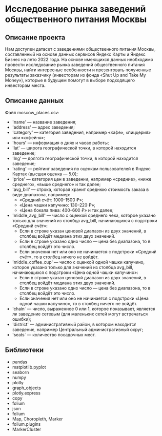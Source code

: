 # Исследование рынка заведений общественного питания Москвы

## Описание проекта
Нам доступен датасет с заведениями общественного питания Москвы, составленный на основе данных сервисов Яндекс Карты и Яндекс Бизнес на лето 2022 года. На основе имеющихся данных необходимо провести исследование рынка заведений общественного питания Москвы, найти интересные особенности и презентовать полученные результаты заказчику (инвесторам из фонда «Shut Up and Take My Money»), которые в будущем помогут в выборе подходящего инвесторам места.

## Описание данных
Файл moscow_places.csv:
* 'name' — название заведения;
* 'address' — адрес заведения;
* 'category' — категория заведения, например «кафе», «пиццерия» или «кофейня»;
* 'hours' — информация о днях и часах работы;
* 'lat' — широта географической точки, в которой находится заведение;
* 'lng' — долгота географической точки, в которой находится заведение;
* 'rating' — рейтинг заведения по оценкам пользователей в Яндекс Картах (высшая оценка — 5.0);
* 'price' — категория цен в заведении, например «средние», «ниже среднего», «выше среднего» и так далее;
* 'avg_bill' — строка, которая хранит среднюю стоимость заказа в виде диапазона, например:
    * «Средний счёт: 1000–1500 ₽»;
    * «Цена чашки капучино: 130–220 ₽»;
    * «Цена бокала пива: 400–600 ₽» и так далее;
* 'middle_avg_bill' — число с оценкой среднего чека, которое указано только для значений из столбца avg_bill, начинающихся с подстроки «Средний счёт»:
   * Если в строке указан ценовой диапазон из двух значений, в столбец войдёт медиана этих двух значений.
   * Если в строке указано одно число — цена без диапазона, то в столбец войдёт это число.
   * Если значения нет или оно не начинается с подстроки «Средний счёт», то в столбец ничего не войдёт.
* 'middle_coffee_cup' — число с оценкой одной чашки капучино, которое указано только для значений из столбца avg_bill, начинающихся с подстроки «Цена одной чашки капучино»:
   * Если в строке указан ценовой диапазон из двух значений, в столбец войдёт медиана этих двух значений.
   * Если в строке указано одно число — цена без диапазона, то в столбец войдёт это число.
   * Если значения нет или оно не начинается с подстроки «Цена одной чашки капучино», то в столбец ничего не войдёт.
* 'chain' — число, выраженное 0 или 1, которое показывает, является ли заведение сетевым (для маленьких сетей могут встречаться ошибки);
* 'district' — административный район, в котором находится заведение, например Центральный административный округ;
* 'seats' — количество посадочных мест.

## Библиотеки
* pandas 
* matplotlib.pyplot 
* seaborn 
* numpy 
* plotly
* graph_objects 
* plotly.express 
* copy
* folium
* json
* folium
* Map, Choropleth, Marker
* folium.plugins 
* MarkerCluster

